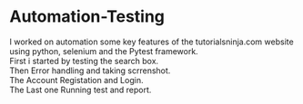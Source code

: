 # Automation-Testing
I worked on automation some key features of the tutorialsninja.com website using python, selenium and the Pytest framework.
<br>
First i started by testing the search box.
<br>
Then Error handling and taking scrrenshot.
<br>
The Account Registation and Login.
<br>
The Last one Running test and report.
